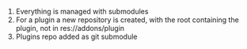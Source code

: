 1. Everything is managed with submodules
2. For a plugin a new repository is created, with the root containing the plugin, not in res://addons/plugin
3. Plugins repo added as  git submodule